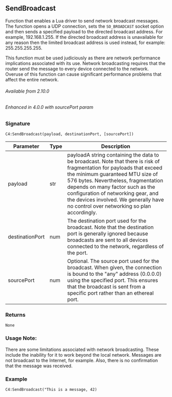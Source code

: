 ## SendBroadcast

Function that enables a Lua driver to send network broadcast messages. The function opens a UDP connection, sets the `SO_BROADCAST` socket option and then sends a specified payload to the directed broadcast address. For example, 192.168.1.255. If the directed broadcast address is unavailable for any reason then the limited broadcast address is used instead, for example: 255.255.255.255.

This function must be used judiciously as there are network performance implications associated with its use. Network broadcasting requires that the router send the message to every device connected to the network. Overuse of this function can cause significant performance problems that affect the entire network.

###### Available from 2.10.0
###### Enhanced in 4.0.0 with sourcePort param


### Signature

`C4:SendBroadcast(payload, destinationPort, [sourcePort])`


| Parameter       | Type | Description                                                                                                                                                                                                                                                                                                                                                       |
| --------------- | ---- | ----------------------------------------------------------------------------------------------------------------------------------------------------------------------------------------------------------------------------------------------------------------------------------------------------------------------------------------------------------------- |
| payload         | str  | payloadA string containing the data to be broadcast. Note that there is risk of fragmentation for payloads that exceed the minimum guaranteed MTU size of 576 bytes. Nevertheless, fragmentation depends on many factor such as the configuration of networking gear, and the devices involved. We generally have no control over networking so plan accordingly. |
| destinationPort | num  | The destination port used for the broadcast. Note that the destination port is generally ignored because broadcasts are sent to all devices connected to the network, regardless of the port.                                                                                                                                                                     |
| sourcePort      | num  | Optional. The source port used for the broadcast. When given, the connection is bound to the "any" address (0.0.0.0) using the specified port. This ensures that the broadcast is sent from a specific port rather than an ethereal port.                                                                                                                         |


### Returns

`None`


### Usage Note:
There are some limitations associated with network broadcasting. These include the inability for it to work beyond the local network. Messages are not broadcast to the Internet, for example. Also, there is no confirmation that the message was received.


### Example

`C4:SendBroadcast("This is a message, 42) `
